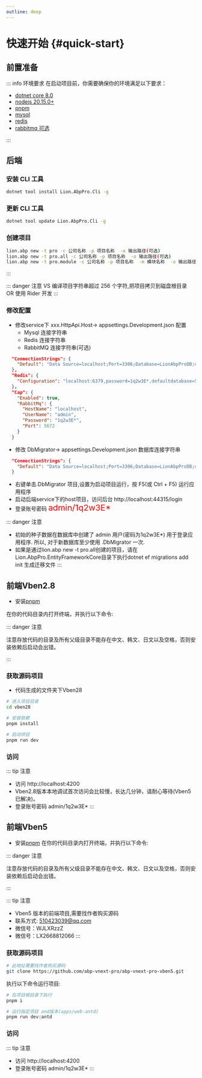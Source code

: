 ```yaml
---
outline: deep
---
```


# 快速开始 {#quick-start}

## 前置准备

::: info 环境要求
在启动项目前，你需要确保你的环境满足以下要求：
- [dotnet core 8.0](https://dotnet.microsoft.com/en-us/download/dotnet/8.0)
- [nodejs 20.15.0+](https://nodejs.org/zh-cn/)
- [pnpm](https://www.pnpm.cn/installation)
- [mysql](https://dev.mysql.com/downloads/installer/)
- [redis](https://redis.io/docs/getting-started/installation/)
- [rabbitmq 可选](https://www.rabbitmq.com/download.html)

:::

## 后端
### 安装 CLI 工具
```bash
dotnet tool install Lion.AbpPro.Cli -g
```
### 更新 CLI 工具
```bash
dotnet tool update Lion.AbpPro.Cli -g
```
### 创建项目

```bash
lion.abp new -t pro -c 公司名称 -p 项目名称  -o 输出路径(可选)
lion.abp new -t pro.all -c 公司名称 -p 项目名称  -o 输出路径(可选)
lion.abp new -t pro.module -c 公司名称 -p 项目名称  -m 模块名称  -o 输出路径(可选)
```
:::

::: danger 注意
VS 编译项目字符串超过 256 个字符,把项目拷贝到磁盘根目录 OR 使用 Rider 开发
:::

### 修改配置
- 修改service下 xxx.HttpApi.Host-> appsettings.Development.json 配置
  - Mysql 连接字符串
  - Redis 连接字符串
  - RabbitMQ 连接字符串(可选)
```json
  "ConnectionStrings": {
    "Default": "Data Source=localhost;Port=3306;Database=LionAbpProDB;uid=root;pwd=1q2w3E*;charset=utf8mb4;Allow User Variables=true;AllowLoadLocalInfile=true"
  },
  "Redis": {
    "Configuration": "localhost:6379,password=1q2w3E*,defaultdatabase=5"
  }，
  "Cap": {
    "Enabled": true,
    "RabbitMq": {
      "HostName": "localhost",
      "UserName": "admin",
      "Password": "1q2w3E*",
      "Port": 5672
    }
  }  
```
- 修改 DbMigrator-> appsettings.Development.json 数据库连接字符串
```json
  "ConnectionStrings": {
    "Default": "Data Source=localhost;Port=3306;Database=LionAbpProDB;uid=root;pwd=1q2w3E*;charset=utf8mb4;Allow User Variables=true;AllowLoadLocalInfile=true"
  } 
```  
- 右键单击.DbMigrator 项目,设置为启动项目运行，按 F5(或 Ctrl + F5) 运行应用程序
- 启动后端service下的host项目，访问后台 http://localhost:44315/login
- 登录账号密码 <span style="color:red;font-size:22px">admin/1q2w3E*</span>


::: danger 注意

- 初始的种子数据在数据库中创建了 admin 用户(密码为1q2w3E*) 用于登录应用程序. 所以, 对于新数据库至少使用 .DbMigrator 一次.
- 如果是通过lion.abp new -t pro.all创建的项目，请在Lion.AbpPro.EntityFrameworkCore目录下执行dotnet ef migrations add init 生成迁移文件
:::


## 前端Vben2.8
- 安装[pnpm](https://www.pnpm.cn/installation)

在你的代码目录内打开终端，并执行以下命令:

::: danger 注意

注意存放代码的目录及所有父级目录不能存在中文、韩文、日文以及空格，否则安装依赖后启动会出错。

:::

### 获取源码项目
- 代码生成的文件夹下Vben28

```bash
# 进入项目目录
cd vben28

# 安装依赖
pnpm install

# 启动项目
pnpm run dev
```
### 访问

::: tip 注意
- 访问 http://localhost:4200
- Vben2.8版本本地调试首次访问会比较慢，长达几分钟，请耐心等待(Vben5已解决)。
- 登录账号密码 admin/1q2w3E*
:::


## 前端Vben5
- 安装[pnpm](https://www.pnpm.cn/installation)
在你的代码目录内打开终端，并执行以下命令:

::: danger 注意

注意存放代码的目录及所有父级目录不能存在中文、韩文、日文以及空格，否则安装依赖后启动会出错。

:::

::: tip 注意

- Vben5 版本的前端项目,需要找作者购买源码
- 联系方式: 510423039@qq.com
- 微信号：WJLXRzzZ
- 微信号：LX2668812066
:::

### 获取源码项目

```bash
# 此地址需要找作者购买源码
git clone https://github.com/abp-vnext-pro/abp-vnext-pro-vben5.git
```

执行以下命令运行项目:

```bash
# 在项目根目录下执行
pnpm i

# 运行指定项目 and版本(apps/web-antd)
pnpm run dev:antd
```
### 访问

::: tip 注意
- 访问 http://localhost:4200
- 登录账号密码 admin/1q2w3E*
:::
